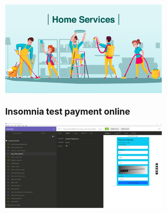 <img src="https://github.com/HoseinRezaeeM/Home-service-provider-system/blob/master/Home-Services-Image-30-march-2020.png">
<h1> Insomnia test payment online </h1>
<img src="https://github.com/HoseinRezaeeM/Home-service-provider-system/blob/master/27.02.2024_19.06.49_REC.png">


